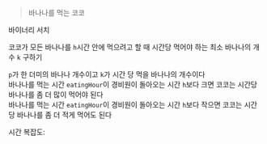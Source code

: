 > 바나나를 먹는 코코

​바이너리 서치

코코가 모든 바나나를 `h`시간 안에 먹으려고 할 때 시간당 먹어야 하는 최소 바나나의 개수 `k` 구하기

`p`가 한 더미의 바나나 개수이고 `k`가 시간 당 먹을 바나나의 개수이다  
바나나를 먹는 시간 `eatingHour`이 경비원이 돌아오는 시간 `h`보다 크면 코코는 시간당 바나나를 좀 더 많이 먹어야 된다  
바나나를 먹는 시간 `eatingHour`이 경비원이 돌아오는 시간 `h`보다 작으면 코코는 시간당 바나나를 좀 더 적게 먹어도 된다

시간 복잡도: 
